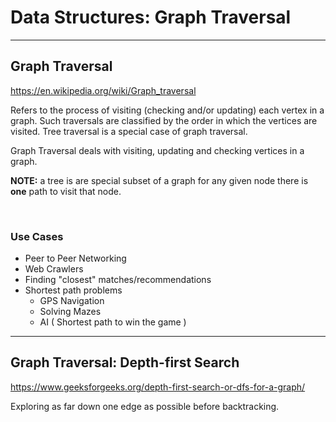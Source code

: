 # Data Structures: Graph Traversal

---

## Graph Traversal

<https://en.wikipedia.org/wiki/Graph_traversal>

Refers to the process of visiting (checking and/or updating) each vertex in a graph. Such traversals are classified by the order in which the vertices are visited. Tree traversal is a special case of graph traversal.

Graph Traversal deals with visiting, updating and checking vertices in a graph.

**NOTE:** a tree is are special subset of a graph for any given node there is **one** path to visit that node.

</br>

### Use Cases

* Peer to Peer Networking
* Web Crawlers
* Finding "closest" matches/recommendations
* Shortest path problems
  * GPS Navigation
  * Solving Mazes
  * AI ( Shortest path to win the game )

---

## Graph Traversal: Depth-first Search

<https://www.geeksforgeeks.org/depth-first-search-or-dfs-for-a-graph/>

Exploring as far down one edge as possible before backtracking.
